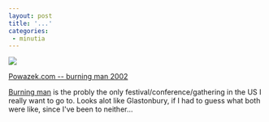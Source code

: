 ```yaml
---
layout: post
title: '...'
categories:
 - minutia
---
```


<img src="http://www.powazek.com/bman2002/image/42.jpg">

<a href="http://www.powazek.com/bman2002/">Powazek.com -- burning man 2002</a>

<a href="http://burningman.com/">Burning man</a> is the probly the only festival/conference/gathering in the US I really want to go to. Looks alot like Glastonbury, if I had to guess what both were like, since I've been to neither...

